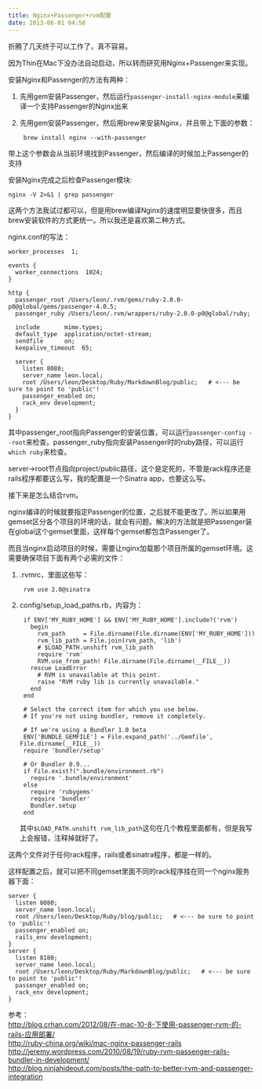 ```yaml
---
title: Nginx+Passenger+rvm配置
date: 2013-06-01 04:58
---
```

折腾了几天终于可以工作了，真不容易。

因为Thin在Mac下没办法自动启动，所以转而研究用Nginx+Passenger来实现。

安装Nginx和Passenger的方法有两种：

1. 先用gem安装Passenger，然后运行`passenger-install-nginx-module`来编译一个支持Passenger的Nginx出来
2. 先用gem安装Passenger，然后用brew来安装Nginx，并且带上下面的参数：

        brew install nginx --with-passenger
  带上这个参数会从当前环境找到Passenger，然后编译的时候加上Passenger的支持

安装Nginx完成之后检查Passenger模块:

    nginx -V 2>&1 | grep passenger

这两个方法我试过都可以，但是用brew编译Nginx的速度明显要快很多，而且brew安装软件的方式更统一。所以我还是喜欢第二种方式。

nginx.conf的写法：

    worker_processes  1;

    events {
      worker_connections  1024;
    }

    http {
      passenger_root /Users/leon/.rvm/gems/ruby-2.0.0-p0@global/gems/passenger-4.0.5;
      passenger_ruby /Users/leon/.rvm/wrappers/ruby-2.0.0-p0@global/ruby;

      include       mime.types;
      default_type  application/octet-stream;
      sendfile      on;
      keepalive_timeout  65;

      server {
        listen 8080;
        server_name leon.local;
        root /Users/leon/Desktop/Ruby/MarkdownBlog/public;   # <--- be sure to point to 'public'!
        passenger_enabled on;
        rack_env development;
      }
    }

其中passenger_root指向Passenger的安装位置，可以运行`passenger-config --root`来检查。passenger_ruby指向安装Passenger时的ruby路径，可以运行`which ruby`来检查。

server->root节点指向project/public路径，这个是定死的，不管是rack程序还是rails程序都要这么写，我的配置是一个Sinatra app，也要这么写。

接下来是怎么结合rvm。

nginx编译的时候就要指定Passenger的位置，之后就不能更改了。所以如果用gemset区分各个项目的环境的话，就会有问题。解决的方法就是把Passenger装在global这个gemset里面，这样每个gemset都包含Passenger了。

而且当nginx启动项目的时候，需要让nginx加载那个项目所属的gemset环境。这需要确保项目下面有两个必需的文件：

1. .rvmrc，里面这些写：

        rvm use 2.0@sinatra

2. config/setup_load_paths.rb，内容为：

        if ENV['MY_RUBY_HOME'] && ENV['MY_RUBY_HOME'].include?('rvm')
          begin
            rvm_path     = File.dirname(File.dirname(ENV['MY_RUBY_HOME']))
            rvm_lib_path = File.join(rvm_path, 'lib')
            # $LOAD_PATH.unshift rvm_lib_path
            require 'rvm'
            RVM.use_from_path! File.dirname(File.dirname(__FILE__))
          rescue LoadError
            # RVM is unavailable at this point.
            raise "RVM ruby lib is currently unavailable."
          end
        end

        # Select the correct item for which you use below.
        # If you're not using bundler, remove it completely.

        # If we're using a Bundler 1.0 beta
        ENV['BUNDLE_GEMFILE'] = File.expand_path('../Gemfile', File.dirname(__FILE__))
        require 'bundler/setup'

        # Or Bundler 0.9...
        if File.exist?(".bundle/environment.rb")
          require '.bundle/environment'
        else
          require 'rubygems'
          require 'bundler'
          Bundler.setup
        end

    其中`$LOAD_PATH.unshift rvm_lib_path`这句在几个教程里面都有，但是我写上会报错，注释掉就好了。

这两个文件对于任何rack程序，rails或者sinatra程序，都是一样的。

这样配置之后，就可以把不同gemset里面不同的rack程序挂在同一个nginx服务器下面：

    server {
      listen 8080;
      server_name leon.local;
      root /Users/leon/Desktop/Ruby/blog/public;   # <--- be sure to point to 'public'!
      passenger_enabled on;
      rails_env development;
    }
    server {
      listen 8180;
      server_name leon.local;
      root /Users/leon/Desktop/Ruby/MarkdownBlog/public;   # <--- be sure to point to 'public'!
      passenger_enabled on;
      rack_env development;
    }

参考：  
<http://blog.crhan.com/2012/08/在-mac-10-8-下使用-passenger-rvm-的-rails-应用部署/>  
<http://ruby-china.org/wiki/mac-nginx-passenger-rails>  
<http://jeremy.wordpress.com/2010/08/19/ruby-rvm-passenger-rails-bundler-in-development/>  
<http://blog.ninjahideout.com/posts/the-path-to-better-rvm-and-passenger-integration>  